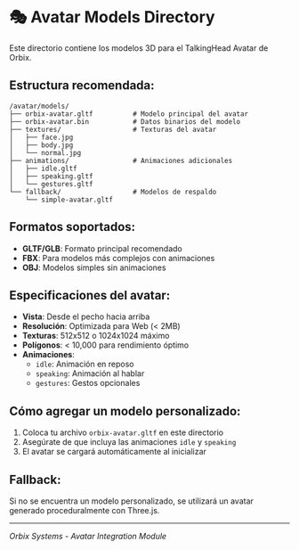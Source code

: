 # 🎭 Avatar Models Directory

Este directorio contiene los modelos 3D para el TalkingHead Avatar de Orbix.

## Estructura recomendada:

```
/avatar/models/
├── orbix-avatar.gltf          # Modelo principal del avatar
├── orbix-avatar.bin           # Datos binarios del modelo
├── textures/                  # Texturas del avatar
│   ├── face.jpg
│   ├── body.jpg
│   └── normal.jpg
├── animations/                # Animaciones adicionales
│   ├── idle.gltf
│   ├── speaking.gltf
│   └── gestures.gltf
└── fallback/                  # Modelos de respaldo
    └── simple-avatar.gltf
```

## Formatos soportados:

- **GLTF/GLB**: Formato principal recomendado
- **FBX**: Para modelos más complejos con animaciones
- **OBJ**: Modelos simples sin animaciones

## Especificaciones del avatar:

- **Vista**: Desde el pecho hacia arriba
- **Resolución**: Optimizada para Web (< 2MB)
- **Texturas**: 512x512 o 1024x1024 máximo
- **Polígonos**: < 10,000 para rendimiento óptimo
- **Animaciones**: 
  - `idle`: Animación en reposo
  - `speaking`: Animación al hablar
  - `gestures`: Gestos opcionales

## Cómo agregar un modelo personalizado:

1. Coloca tu archivo `orbix-avatar.gltf` en este directorio
2. Asegúrate de que incluya las animaciones `idle` y `speaking`
3. El avatar se cargará automáticamente al inicializar

## Fallback:

Si no se encuentra un modelo personalizado, se utilizará un avatar generado proceduralmente con Three.js.

---
*Orbix Systems - Avatar Integration Module*
